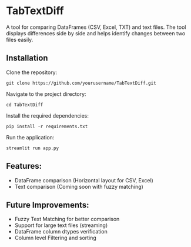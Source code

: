 # TabTextDiff

A tool for comparing DataFrames (CSV, Excel, TXT) and text files. The tool displays differences side by side and helps identify changes between two files easily.

## Installation

Clone the repository:

```git clone https://github.com/yourusername/TabTextDiff.git```

Navigate to the project directory:

```cd TabTextDiff```

Install the required dependencies:

```pip install -r requirements.txt```

Run the application:

```streamlit run app.py```

## Features:
- DataFrame comparison (Horizontal layout for CSV, Excel)
- Text comparison (Coming soon with fuzzy matching)

## Future Improvements:
- Fuzzy Text Matching for better comparison
- Support for large text files (streaming)
- DataFrame column dtypes verification
- Column level Filtering and sorting
